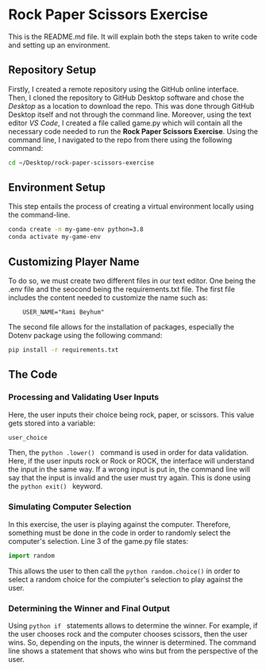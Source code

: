 # Rock Paper Scissors Exercise

This is the README.md file. It will explain both the steps taken to write code and setting up an environment. 

## Repository Setup

Firstly, I created a remote repository using the GitHub online interface. Then, I cloned the repository to GitHub Desktop software and chose the *Desktop* as a location to download the repo. This was done through GitHub Desktop itself and not through the command line. Moreover, using the text editor *VS Code*, I created a file called game.py which will contain all the necessary code needed to run the **Rock Paper Scissors Exercise**.
Using the command line, I navigated to the repo from there using the following command:
```sh
cd ~/Desktop/rock-paper-scissors-exercise
```

## Environment Setup

This step entails the process of creating a virtual environment locally using the command-line. 
```sh
conda create -n my-game-env python=3.8
conda activate my-game-env
```

## Customizing Player Name 

To do so, we must create two different files in our text editor. One being the .env file and the seocond being the requirements.txt file. The first file includes the content needed to customize the name such as:

        USER_NAME="Rami Beyhum"
The second file allows for the installation of packages, especially the Dotenv package using the following command:
```sh
pip install -r requirements.txt
```

## The Code
### Processing and Validating User Inputs

Here, the user inputs their choice being rock, paper, or scissors. This value gets stored into a variable:
```python
user_choice
```
Then, the ```python .lower() ``` command is used in order for data validation. Here, if the user inputs rock or Rock or ROCK, the interface will understand the input in the same way. If a wrong input is put in, the command line will say that the input is invalid and the user must try again. This is done using the ```python exit() ``` keyword. 

### Simulating Computer Selection

In this exercise, the user is playing against the computer. Therefore, something must be done in the code in order to randomly select the computer's selection. Line 3 of the game.py file states:
```python
import random
```
This allows the user to then call the ```python random.choice()``` in order to select a random choice for the compiuter's selection to play against the user. 

### Determining the Winner and Final Output

Using ```python if ``` statements allows to determine the winner. For example, if the user chooses rock and the computer chooses scissors, then the user wins. So, depending on the inputs, the winner is determined. The command line shows a statement that shows who wins but from the perspective of the user. 

